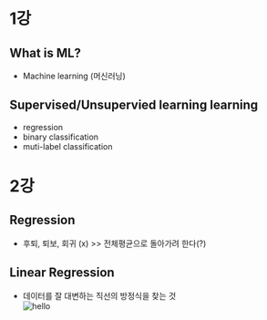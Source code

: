 # 1강
## What is ML?
- Machine learning (머신러닝)

## Supervised/Unsupervied learning learning
- regression 
- binary classification  
- muti-label classification

# 2강
## Regression
- 후퇴, 퇴보, 회귀 (x) >> 전체평균으로 돌아가려 한다(?)
## Linear Regression
- 데이터를 잘 대변하는 직선의 방정식을 찾는 것  
![hello](https://upload.wikimedia.org/wikipedia/commons/3/3a/Linear_regression.svg)
